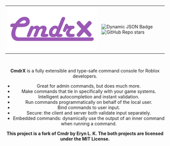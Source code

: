 <div align="center">
	<table>
		<tr>
			<td>
				<img src="assets/name.png" alt="CmdrX" />
			</td>
			<td>
				<img alt="Dynamic JSON Badge" src="https://img.shields.io/badge/dynamic/json?url=https%3A%2F%2Fdiscord.com%2Fapi%2Finvites%2FKTbpAEhWsf%3Fwith_counts%3Dtrue&query=approximate_presence_count&style=for-the-badge&logo=discord&label=Discord&labelColor=grey&color=%235539cc"/>
				<img alt="GitHub Repo stars" src="https://img.shields.io/github/stars/birarux/cmdr?style=for-the-badge&logo=Github&label=Github%20Stars&color=%2324292e">
			</td>
		</tr>
	</table>
	<br/>
	<p><strong>CmdrX</strong> is a fully extensible and type-safe command console for Roblox developers.</p>
	<ul>
		<li>Great for admin commands, but does much more.</li>
		<li>Make commands that tie in specifically with your game systems.</li>
		<li>Intelligent autocompletion and instant validation.</li>
		<li>Run commands programmatically on behalf of the local user.</li>
		<li>Bind commands to user input.</li>
		<li>Secure: the client and server both validate input separately.</li>
		<li>Embedded commands: dynamically use the output of an inner command when running a command.</li>
	</ul>
	<p><strong>This project is a fork of Cmdr by Eryn L. K. The both projects are licensed under the MIT License.</strong></p>
</div>